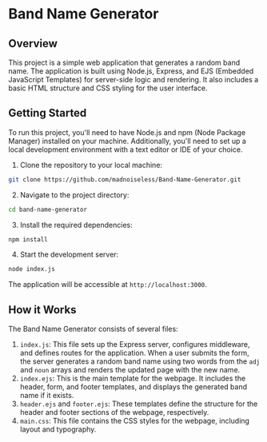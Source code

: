 # Band Name Generator

## Overview

This project is a simple web application that generates a random band name. The application is built using Node.js, Express, and EJS (Embedded JavaScript Templates) for server-side logic and rendering. It also includes a basic HTML structure and CSS styling for the user interface.

## Getting Started

To run this project, you'll need to have Node.js and npm (Node Package Manager) installed on your machine. Additionally, you'll need to set up a local development environment with a text editor or IDE of your choice.

1. Clone the repository to your local machine:
```bash
git clone https://github.com/madnoiseless/Band-Name-Generator.git
```
2. Navigate to the project directory:
```bash
cd band-name-generator
```
3. Install the required dependencies:
```bash
npm install
```
4. Start the development server:
```bash
node index.js
```
The application will be accessible at `http://localhost:3000`.

## How it Works

The Band Name Generator consists of several files:

1. `index.js`: This file sets up the Express server, configures middleware, and defines routes for the application. When a user submits the form, the server generates a random band name using two words from the `adj` and `noun` arrays and renders the updated page with the new name.
2. `index.ejs`: This is the main template for the webpage. It includes the header, form, and footer templates, and displays the generated band name if it exists.
3. `header.ejs` and `footer.ejs`: These templates define the structure for the header and footer sections of the webpage, respectively.
4. `main.css`: This file contains the CSS styles for the webpage, including layout and typography.

